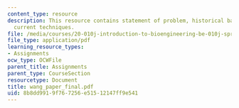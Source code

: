 ```yaml
---
content_type: resource
description: This resource contains statement of problem, historical background, and
  current techniques.
file: /media/courses/20-010j-introduction-to-bioengineering-be-010j-spring-2006/8b8dd9919f767256e51512147ff9e541_wang_paper_final.pdf
file_type: application/pdf
learning_resource_types:
- Assignments
ocw_type: OCWFile
parent_title: Assignments
parent_type: CourseSection
resourcetype: Document
title: wang_paper_final.pdf
uid: 8b8dd991-9f76-7256-e515-12147ff9e541
---
```

